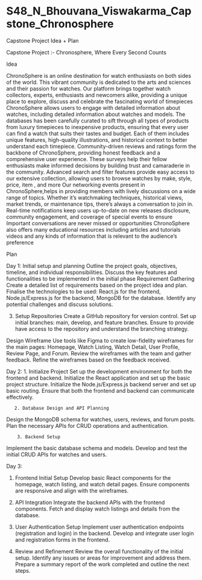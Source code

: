 # S48_N_Bhouvana_Viswakarma_Capstone_Chronosphere

Capstone Project Idea + Plan 

Capstone Project :- Chronosphere, Where Every Second Counts

Idea

ChronoSphere is an online destination for watch enthusiasts on both sides of the world. This  vibrant community is dedicated to the arts and sciences and their passion for watches. Our platform brings together watch collectors, experts, enthusiasts and newcomers alike, providing a unique place to explore, discuss and celebrate the fascinating world of timepieces
ChronoSphere allows users to engage with detailed information about watches, including detailed information about watches and models. The databases has been carefully curated to sift through all types of products from luxury timepieces to inexpensive products, ensuring that every user can find a watch that suits their tastes and budget. Each of them includes unique features, high-quality illustrations, and historical context to better understand each timepiece.
Community-driven reviews and ratings form the backbone of ChronoSphere, providing honest feedback and a comprehensive user experience. These surveys help their fellow enthusiasts make informed decisions by building trust and camaraderie in the community. Advanced search and filter features provide easy access to our extensive collection, allowing users to browse watches by make, style, price, item , and more
Our networking events present in ChronoSphere,helps in providing members with lively discussions on a wide range of topics. Whether it’s watchmaking techniques, historical views, market trends, or maintenance tips, there’s always a conversation to join in. 
Real-time notifications keep users up-to-date on new releases disclosure, community engagement, and coverage of special events to ensure Important conversations are never missed or opportunities
ChronoSphere also offers many educational resources including articles and tutorials videos and any kinds of information that is relevant to the audience’s preference


Plan

Day 1:
Initial setup and planning
Outline the project goals, objectives, timeline, and individual responsibilities.
Discuss the key features and functionalities to be implemented in the initial phase
Requirement Gathering 
Create a detailed list of requirements based on the project idea and plan.
Finalise the technologies to be used: React.js for the frontend, Node.js/Express.js for the backend, MongoDB for the database.
Identify any potential challenges and discuss solutions.

 3. Setup Repositories
Create a GitHub repository for version control.
Set up initial branches: main, develop, and feature branches.
Ensure to provide have access to the repository and understand the branching strategy.

Design Wireframe
Use tools like Figma  to create low-fidelity wireframes for the main pages: Homepage, Watch Listing, Watch Detail, User Profile, Review Page, and Forum.
Review the wireframes with the team and gather feedback.
Refine the wireframes based on the feedback received.

  Day 2:
      1. Initialize Project 
Set up the development environment for both the frontend and backend.
Initialize the React application and set up the basic project structure.
Initialize the Node.js/Express.js backend server and set up basic routing.
Ensure that both the frontend and backend can communicate effectively.

       2. Database Design and API Planning 
Design the MongoDB schema for watches, users, reviews, and forum posts.
Plan the necessary APIs for CRUD operations and authentication.
     
        3. Backend Setup 
Implement the basic database schema and models.
Develop and test the initial CRUD APIs for watches and users.
      

Day 3:
1. Frontend Initial Setup
Develop basic React components for the homepage, watch listing, and watch detail pages.
Ensure components are responsive and align with the wireframes.

2. API Integration
Integrate the backend APIs with the frontend components.
Fetch and display watch listings and details from the database.
3. User Authentication Setup 
Implement user authentication endpoints (registration and login) in the backend.
Develop and integrate user login and registration forms in the frontend.
4. Review and Refinement 
Review the overall functionality of the initial setup.
Identify any issues or areas for improvement and address them.
Prepare a summary report of the work completed and outline the next steps.

